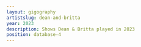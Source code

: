 ```yaml
---
layout: gigography
artistslug: dean-and-britta
year: 2023
description: Shows Dean & Britta played in 2023
position: database-4
---
```

